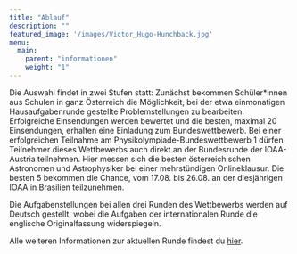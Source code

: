 ```yaml
---
title: "Ablauf"
description: ""
featured_image: '/images/Victor_Hugo-Hunchback.jpg'
menu:
  main:
    parent: "informationen"
    weight: "1"
---
```


Die Auswahl findet in zwei Stufen statt: Zunächst bekommen Schüler\*innen aus Schulen in ganz Österreich die Möglichkeit, bei der etwa einmonatigen Hausaufgabenrunde gestellte Problemstellungen zu bearbeiten. Erfolgreiche Einsendungen werden bewertet und die besten, maximal 20 Einsendungen, erhalten eine Einladung zum Bundeswettbewerb. Bei einer erfolgreichen Teilnahme am Physikolympiade-Bundeswettbewerb 1 dürfen Teilnehmer dieses Wettbewerbs auch direkt an der Bundesrunde der IOAA-Austria teilnehmen. Hier messen sich die besten österreichischen Astronomen und Astrophysiker bei einer mehrstündigen Onlineklausur.  Die besten 5 bekommen die Chance, vom 17.08. bis 26.08. an der diesjährigen IOAA in Brasilien teilzunehmen.

Die Aufgabenstellungen bei allen drei Runden des Wettbewerbs werden auf Deutsch gestellt, wobei die Aufgaben der internationalen Runde die englische Originalfassung widerspiegeln.

Alle weiteren Informationen zur aktuellen Runde findest du [hier](/astro/mitmachen).
